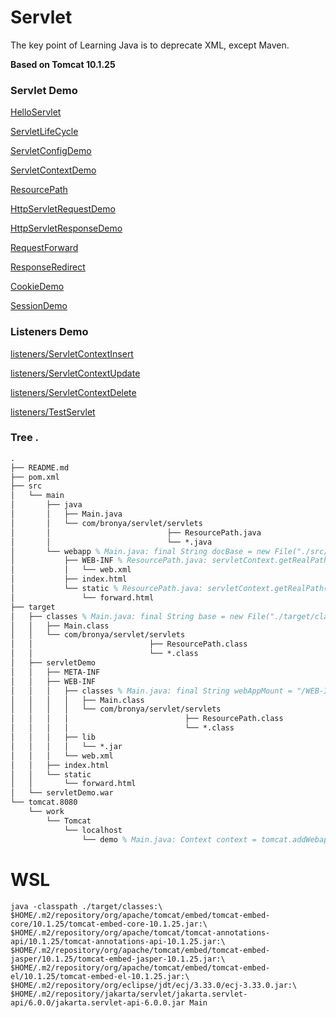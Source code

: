 # Servlet

The key point of Learning Java is to deprecate XML, except Maven.

**Based on Tomcat 10.1.25**

### Servlet Demo

[HelloServlet](http://127.0.0.1:8080/demo/hello?username=hello&password=1024)

[ServletLifeCycle](http://127.0.0.1:8080/demo/life/cycle)

[ServletConfigDemo](http://127.0.0.1:8080/demo/config)

[ServletContextDemo](http://127.0.0.1:8080/demo/context)

[ResourcePath](http://127.0.0.1:8080/demo/resource/path)

[HttpServletRequestDemo](http://127.0.0.1:8080/demo/request)

[HttpServletResponseDemo](http://127.0.0.1:8080/demo/response)

[RequestForward](http://127.0.0.1:8080/demo/forward?username=forward&password=1024)

[ResponseRedirect](http://127.0.0.1:8080/demo/redirect)

[CookieDemo](http://127.0.0.1:8080/demo/cookie)

[SessionDemo](http://127.0.0.1:8080/demo/session?company=bronya)

### Listeners Demo

[listeners/ServletContextInsert](http://127.0.0.1:8080/demo/context/insert)

[listeners/ServletContextUpdate](http://127.0.0.1:8080/demo/context/update)

[listeners/ServletContextDelete](http://127.0.0.1:8080/demo/context/delete)

[listeners/TestServlet](http://127.0.0.1:8080/demo/test)

### Tree .

```tex
.
├── README.md
├── pom.xml
├── src
│   └── main
│       ├── java
│       │   ├── Main.java
│       │   └── com/bronya/servlet/servlets
│       │                          ├── ResourcePath.java
│       │                          └── *.java
│       └── webapp % Main.java: final String docBase = new File("./src/main/webapp").getAbsolutePath();
│           ├── WEB-INF % ResourcePath.java: servletContext.getRealPath("./WEB-INF");
│           │   └── web.xml
│           ├── index.html
│           └── static % ResourcePath.java: servletContext.getRealPath("./static");
│               └── forward.html
├── target
│   ├── classes % Main.java: final String base = new File("./target/classes").getAbsolutePath();
│   │   ├── Main.class
│   │   └── com/bronya/servlet/servlets
│   │                          ├── ResourcePath.class
│   │                          └── *.class
│   ├── servletDemo
│   │   ├── META-INF
│   │   ├── WEB-INF
│   │   │   ├── classes % Main.java: final String webAppMount = "/WEB-INF/classes";
│   │   │   │   ├── Main.class
│   │   │   │   └── com/bronya/servlet/servlets
│   │   │   │                          ├── ResourcePath.class
│   │   │   │                          └── *.class
│   │   │   ├── lib
│   │   │   │   └── *.jar
│   │   │   └── web.xml
│   │   ├── index.html
│   │   └── static
│   │       └── forward.html
│   └── servletDemo.war
└── tomcat.8080
    └── work
        └── Tomcat
            └── localhost
                └── demo % Main.java: Context context = tomcat.addWebapp("/demo", docBase);
```

# WSL

```shell
java -classpath ./target/classes:\
$HOME/.m2/repository/org/apache/tomcat/embed/tomcat-embed-core/10.1.25/tomcat-embed-core-10.1.25.jar:\
$HOME/.m2/repository/org/apache/tomcat/tomcat-annotations-api/10.1.25/tomcat-annotations-api-10.1.25.jar:\
$HOME/.m2/repository/org/apache/tomcat/embed/tomcat-embed-jasper/10.1.25/tomcat-embed-jasper-10.1.25.jar:\
$HOME/.m2/repository/org/apache/tomcat/embed/tomcat-embed-el/10.1.25/tomcat-embed-el-10.1.25.jar:\
$HOME/.m2/repository/org/eclipse/jdt/ecj/3.33.0/ecj-3.33.0.jar:\
$HOME/.m2/repository/jakarta/servlet/jakarta.servlet-api/6.0.0/jakarta.servlet-api-6.0.0.jar Main
```
